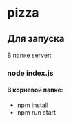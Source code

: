 # pizza
## Для запуска
В папке server: 
### node index.js
#### В корневой папке: 
* npm install
* npm run start

